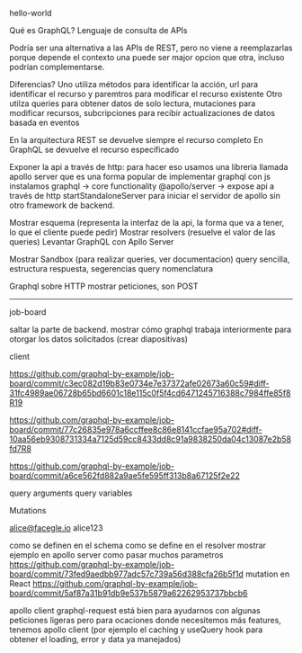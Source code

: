 hello-world

Qué es GraphQL?
Lenguaje de consulta de APIs

Podría ser una alternativa a las APIs de REST, pero no viene a reemplazarlas porque depende el contexto una puede ser major opcion que otra, incluso podrían complementarse.

Diferencias?
Uno utiliza métodos para identificar la acción, url para identificar el recurso y paremtros para modificar el recurso existente
Otro utilza queries para obtener datos de solo lectura, mutaciones para modificar recursos, subcripciones para recibir actualizaciones de datos basada en eventos

En la arquitectura REST se devuelve siempre el recurso completo
En GraphQL se devuelve el recurso especificado

Exponer la api a través de http:
para hacer eso usamos una libreria llamada apollo server que es una forma popular de implementar graphql con js
instalamos  graphql -> core functionality
            @apollo/server -> expose api a través de http
startStandaloneServer para iniciar el servidor de apollo sin otro framework de backend.

Mostrar esquema (representa la interfaz de la api, la forma que va a tener, lo que el cliente puede pedir)
Mostrar resolvers (resuelve el valor de las queries)
Levantar GraphQL con Apllo Server

Mostrar Sandbox (para realizar queries, ver documentacion)
query sencilla,
estructura respuesta,
segerencias
query nomenclatura

Graphql sobre HTTP
mostrar peticiones, son POST

---------------------------------------------------

job-board

saltar la parte de backend.
mostrar cómo graphql trabaja interiormente para otorgar los datos solicitados (crear diapositivas)

client

https://github.com/graphql-by-example/job-board/commit/c3ec082d19b83e0734e7e37372afe02673a60c59#diff-31fc4989ae06728b65bd6601c18e115c0f5f4cd6471245716388c7984ffe85f8R19

https://github.com/graphql-by-example/job-board/commit/77c26835e978a6ccffee8c86e8141ccfae95a702#diff-10aa56eb9308731334a7125d59cc8433dd8c91a9838250da04c13087e2b58fd7R8

https://github.com/graphql-by-example/job-board/commit/a6ce562fd882a9ae5fe595ff313b8a67125f2e22

query arguments
query variables

Mutations

alice@facegle.io
alice123

como se definen en el schema
como se define en el resolver
mostrar ejemplo en apollo server
como pasar muchos parametros
https://github.com/graphql-by-example/job-board/commit/73fed9aedbb977adc57c739a56d388cfa26b5f1d
mutation en React
https://github.com/graphql-by-example/job-board/commit/5af87a31b91db9e537b5879a62262953737bbcb6

apollo client
graphql-request está bien para ayudarnos con algunas peticiones ligeras pero para ocaciones donde necesitemos más features, tenemos apollo client (por ejemplo el caching y useQuery hook para obtener el loading, error y data ya manejados)

